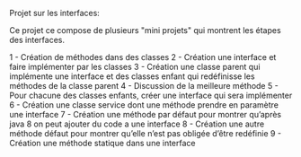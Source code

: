 Projet sur les interfaces:

Ce projet ce compose de plusieurs "mini projets" qui montrent les étapes des interfaces.

1 - Création de méthodes dans des classes
2 - Création une interface et faire implémenter par les classes
3 - Création une classe parent qui implémente une interface et des classes enfant qui redéfinisse les méthodes de la classe parent
4 - Discussion de la meilleure méthode
5 - Pour chacune des classes enfants, créer une interface qui sera implémenter
6 - Création une classe service dont une méthode prendre en paramètre une interface
7 - Création une méthode par défaut pour montrer qu’après java 8 on peut ajouter du code a une interface
8 - Création une autre méthode défaut pour montrer qu’elle n’est pas obligée d’être redéfinie
9 - Création une méthode statique dans une interface
